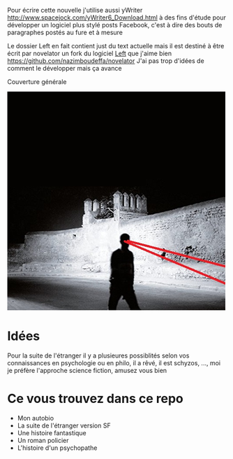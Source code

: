 Pour écrire cette nouvelle j'utilise aussi yWriter http://www.spacejock.com/yWriter6_Download.html à des fins d'étude pour développer un logiciel plus stylé posts Facebook, c'est à dire des bouts de paragraphes postés au fure et à mesure

Le dossier Left en fait contient just du text actuelle mais il est destiné à être écrit par novelator un fork du logiciel [Left](https://github.com/hundredrabbits/Left) que j'aime bien
https://github.com/nazimboudeffa/novelator
J'ai pas trop d'idées de comment le développer mais ça avance

Couverture générale

![etranger2](etranger2.jpg)

# Idées

Pour la suite de l'étranger il y a plusieures possiblités selon vos connaissances en psychologie ou en philo, il a rêvé, il est schyzos, ..., moi je préfère l'approche science fiction, amusez vous bien

# Ce vous trouvez dans ce repo

- Mon autobio
- La suite de l'étranger version SF
- Une histoire fantastique
- Un roman policier
- L'histoire d'un psychopathe
